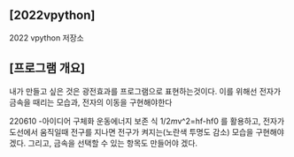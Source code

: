## [2022vpython]
2022 vpython 저장소


## [프로그램 개요]
내가 만들고 싶은 것은 광전효과를 프로그램으로 표현하는것이다. 
이를 위해선 전자가 금속을 때리는 모습과, 전자의 이동을 구현해야한다


220610 -아이디어 구체화
운동에너지 보존 식 1/2*m*v^2=hf-hf0 를 활용하고, 
전자가 도선에서 움직일때 전구를 지나면 전구가 켜지는(노란색 투명도 감소) 모습을 구현해야겠다.
그리고, 금속을 선택할 수 있는 항목도 만들어야 겠다.

